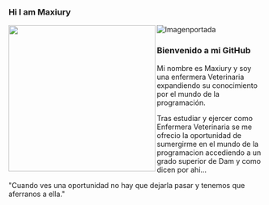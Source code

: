 ###  Hi I am Maxiury

![Imagenportada](https://user-images.githubusercontent.com/113462878/196045657-69b7a0b2-052c-441b-9518-04cb7fed7e41.jpeg)
 <a><img align="left" width="290" src="https://user-images.githubusercontent.com/113462878/196184839-bdacf6b0-8a11-4a95-8b53-051fc615f658.jpeg"></a> 


<h3> Bienvenido a mi GitHub </h3>


 Mi nombre es Maxiury y soy una enfermera Veterinaria expandiendo su conocimiento por el  mundo de la programación.
 
 Tras estudiar y ejercer como Enfermera Veterinaria se me ofrecio la oportunidad de sumergirme en el mundo de la programacion accediendo a un grado superior de Dam y como dicen por ahi...
 
 "Cuando ves una oportunidad no hay que dejarla pasar y tenemos que aferranos a ella."
<!--
**Maxiury/Maxiury** is a ✨ _special_ ✨ repository because its `README.md` (this file) appears on your GitHub profile.

Here are some ideas to get you started:

- 🔭 I’m currently working on ...
- 🌱 I’m currently learning ...
- 👯 I’m looking to collaborate on ...
- 🤔 I’m looking for help with ...
- 💬 Ask me about ...
- 📫 How to reach me: ...
- 😄 Pronouns: ...
- ⚡ Fun fact: ...
-->
